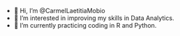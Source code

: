 - 👋 Hi, I’m @CarmelLaetitiaMobio
- 👀 I’m interested in improving my skills in Data Analytics.
- 🌱 I’m currently practicing coding in R and Python.



